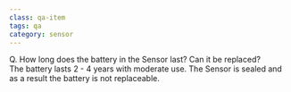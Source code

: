 ```yaml
---
class: qa-item
tags: qa
category: sensor
---
```


Q. How long does the battery in the Sensor last? Can it be replaced?  
The battery lasts 2 - 4 years with moderate use. The Sensor is sealed and as a result the battery is not replaceable.
